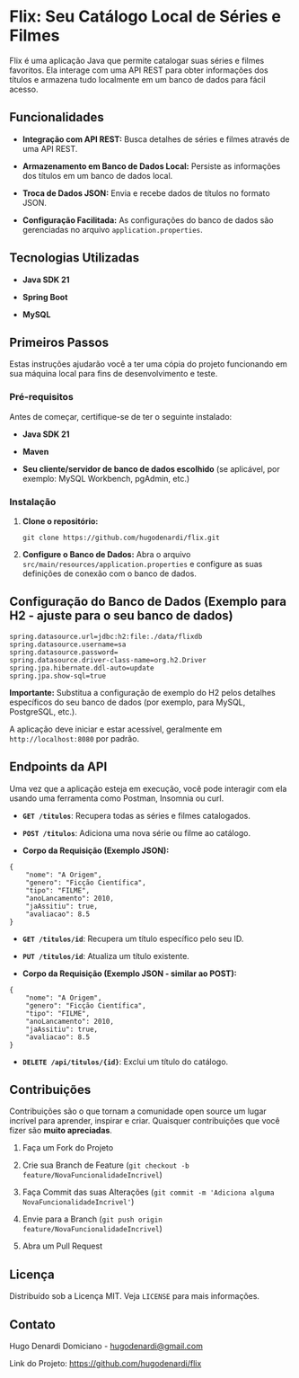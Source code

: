 # Flix: Seu Catálogo Local de Séries e Filmes

Flix é uma aplicação Java que permite catalogar suas séries e filmes favoritos. Ela interage com uma API REST para obter informações dos títulos e armazena tudo localmente em um banco de dados para fácil acesso.

## Funcionalidades

* **Integração com API REST:** Busca detalhes de séries e filmes através de uma API REST.

* **Armazenamento em Banco de Dados Local:** Persiste as informações dos títulos em um banco de dados local.

* **Troca de Dados JSON:** Envia e recebe dados de títulos no formato JSON.

* **Configuração Facilitada:** As configurações do banco de dados são gerenciadas no arquivo `application.properties`.

## Tecnologias Utilizadas

* **Java SDK 21**

* **Spring Boot** 

* **MySQL**

## Primeiros Passos

Estas instruções ajudarão você a ter uma cópia do projeto funcionando em sua máquina local para fins de desenvolvimento e teste.

### Pré-requisitos

Antes de começar, certifique-se de ter o seguinte instalado:

* **Java SDK 21**

* **Maven** 

* **Seu cliente/servidor de banco de dados escolhido** (se aplicável, por exemplo: MySQL Workbench, pgAdmin, etc.)

### Instalação

1. **Clone o repositório:** 

    `git clone https://github.com/hugodenardi/flix.git`

2. **Configure o Banco de Dados:**
Abra o arquivo `src/main/resources/application.properties` e configure as suas definições de conexão com o banco de dados.

## Configuração do Banco de Dados (Exemplo para H2 - ajuste para o seu banco de dados)
```
spring.datasource.url=jdbc:h2:file:./data/flixdb
spring.datasource.username=sa
spring.datasource.password=
spring.datasource.driver-class-name=org.h2.Driver
spring.jpa.hibernate.ddl-auto=update
spring.jpa.show-sql=true
```
**Importante:** Substitua a configuração de exemplo do H2 pelos detalhes específicos do seu banco de dados (por exemplo, para MySQL, PostgreSQL, etc.).

A aplicação deve iniciar e estar acessível, geralmente em `http://localhost:8080` por padrão.

## Endpoints da API

Uma vez que a aplicação esteja em execução, você pode interagir com ela usando uma ferramenta como Postman, Insomnia ou curl.

* **`GET /titulos`**: Recupera todas as séries e filmes catalogados.

* **`POST /titulos`**: Adiciona uma nova série ou filme ao catálogo.

* **Corpo da Requisição (Exemplo JSON):**

 ```
 {
     "nome": "A Origem",
     "genero": "Ficção Científica",
     "tipo": "FILME",
     "anoLancamento": 2010,
     "jaAssitiu": true,
     "avaliacao": 8.5
 }
 
 ```

* **`GET /titulos/id`**: Recupera um título específico pelo seu ID.

* **`PUT /titulos/id`**: Atualiza um título existente.

* **Corpo da Requisição (Exemplo JSON - similar ao POST):**

 ```
 {
     "nome": "A Origem",
     "genero": "Ficção Científica",
     "tipo": "FILME",
     "anoLancamento": 2010,
     "jaAssitiu": true,
     "avaliacao": 8.5
 }
 
 ```

* **`DELETE /api/titulos/{id}`**: Exclui um título do catálogo.

## Contribuições

Contribuições são o que tornam a comunidade open source um lugar incrível para aprender, inspirar e criar. Quaisquer contribuições que você fizer são **muito apreciadas**.

1. Faça um Fork do Projeto

2. Crie sua Branch de Feature (`git checkout -b feature/NovaFuncionalidadeIncrivel`)

3. Faça Commit das suas Alterações (`git commit -m 'Adiciona alguma NovaFuncionalidadeIncrivel'`)

4. Envie para a Branch (`git push origin feature/NovaFuncionalidadeIncrivel`)

5. Abra um Pull Request

## Licença

Distribuído sob a Licença MIT. Veja `LICENSE` para mais informações.

## Contato

Hugo Denardi Domiciano - [hugodenardi@gmail.com](mailto:hugodenardi@gmail.com)

Link do Projeto: <https://github.com/hugodenardi/flix>

